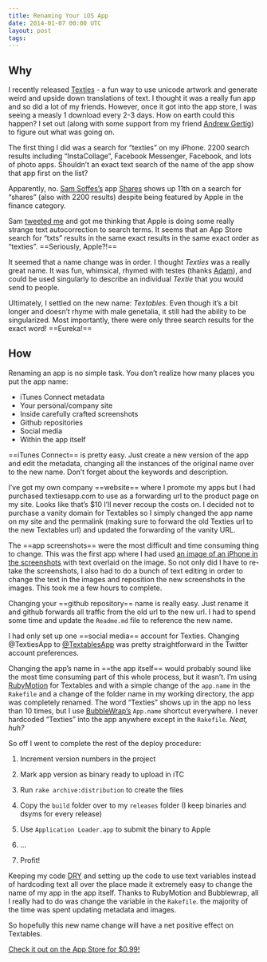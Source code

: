 ```yaml
---
title: Renaming Your iOS App
date: 2014-01-07 00:00 UTC
layout: post
tags:
---
```


## Why

I recently released [Texties](http://www.mohawkapps.com/app/textables/) - a fun way to use unicode artwork and generate weird and upside down translations of text. I thought it was a really fun app and so did a lot of my friends. However, once it got into the app store, I was seeing a measly 1 download every 2-3 days. How on earth could this happen? I set out (along with some support from my friend [Andrew Gertig](http://www.andrewgertig.com/)) to figure out what was going on.

The first thing I did was a search for “texties” on my iPhone. 2200 search results including “InstaCollage”, Facebook Messenger, Facebook, and lots of photo apps. Shouldn’t an exact text search of the name of the app show that app first on the list?

Apparently, no. [Sam Soffes’s](http://soff.es/) app [Shares](http://getsharesapp.com/) shows up 11th on a search for “shares” (also with 2200 results) despite being featured by Apple in the finance category.

Sam [tweeted me](https://twitter.com/soffes/status/417753933223059456) and got me thinking that Apple is doing some really strange text autocorrection to search terms. It seems that an App Store search for “txts” results in the same exact results in the same exact order as “texties”. ==Seriously, Apple?!==

It seemed that a name change was in order. I thought *Texties* was a really great name. It was fun, whimsical, rhymed with testes (thanks [Adam](https://twitter.com/ahow)), and could be used singularly to describe an individual *Textie* that you would send to people.

Ultimately, I settled on the new name: *Textables*. Even though it’s a bit longer and doesn’t rhyme with male genetalia, it still had the ability to be singularized. Most importantly, there were only three search results for the exact word! ==Eureka!==

## How

Renaming an app is no simple task. You don’t realize how many places you put the app name:

* iTunes Connect metadata
* Your personal/company site
* Inside carefully crafted screenshots
* Github repositories
* Social media
* Within the app itself


==iTunes Connect== is pretty easy. Just create a new version of the app and edit the metadata, changing all the instances of the original name over to the new name. Don’t forget about the keywords and description.

I’ve got my own company ==website== where I promote my apps but I had purchased textiesapp.com to use as a forwarding url to the product page on my site. Looks like that’s $10 I’ll never recoup the costs on. I decided not to purchase a vanity domain for Textables so I simply changed the app name on my site and the permalink (making sure to forward the old Texties url to the new Textables url) and updated the forwarding of the vanity URL.

The ==app screenshots== were the most difficult and time consuming thing to change. This was the first app where I had used [an image of an iPhone in the screenshots](https://github.com/MohawkApps/Textables/#screenshots) with text overlaid on the image. So not only did I have to re-take the screenshots, I also had to do a bunch of text editing in order to change the text in the images and reposition the new screenshots in the images. This took me a few hours to complete.

Changing your ==github repository== name is really easy. Just rename it and github forwards all traffic from the old url to the new url. I had to spend some time and update the `Readme.md` file to reference the new name.

I had only set up one ==social media== account for Texties. Changing @TextiesApp to [@TextablesApp](https://twitter.com/textablesapp) was pretty straightforward in the Twitter account preferences.

Changing the app’s name in ==the app itself== would probably sound like the most time consuming part of this whole process, but it wasn’t. I’m using [RubyMotion](http://www.rubymotion.com/) for Textables and with a simple change of the `app.name` in the `Rakefile` and a change of the folder name in my working directory, the app was completely renamed. The word “Texties” shows up in the app no less than 10 times, but I use [BubbleWrap’s](http://www.bubblewrap.io) `App.name` shortcut everywhere. I never hardcoded “Texties” into the app anywhere except in the `Rakefile`. *Neat, huh?*

So off I went to complete the rest of the deploy procedure:

1. Increment version numbers in the project


2. Mark app version as binary ready to upload in iTC


3. Run `rake archive:distribution` to create the files


4. Copy the `build` folder over to my `releases` folder (I keep binaries and dsyms for every release)


5. Use `Application Loader.app` to submit the binary to Apple


6. …


7. Profit!


Keeping my code [DRY](http://en.wikipedia.org/wiki/Don't_repeat_yourself) and setting up the code to use text variables instead of hardcoding text all over the place made it extremely easy to change the name of my app in the app itself. Thanks to RubyMotion and Bubblewrap, all I really had to do was change the variable in the `Rakefile`. the majority of the time was spent updating metadata and images.

So hopefully this new name change will have a net positive effect on Textables.

[Check it out on the App Store for $0.99!](https://itunes.apple.com/us/app/textables-unicode-ascii-art/id769404785?mt=8&uo=4&at=10l4yY&ct=blog-renaming)
